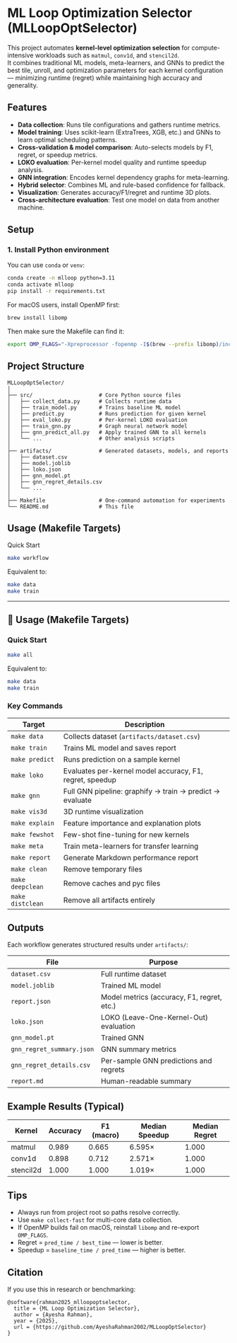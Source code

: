 # ML Loop Optimization Selector (MLLoopOptSelector)

This project automates **kernel-level optimization selection** for compute-intensive workloads such as `matmul`, `conv1d`, and `stencil2d`.  
It combines traditional ML models, meta-learners, and GNNs to predict the best tile, unroll, and optimization parameters for each kernel configuration — minimizing runtime (regret) while maintaining high accuracy and generality.

## Features

- **Data collection**: Runs tile configurations and gathers runtime metrics.  
- **Model training**: Uses scikit-learn (ExtraTrees, XGB, etc.) and GNNs to learn optimal scheduling patterns.  
- **Cross-validation & model comparison**: Auto-selects models by F1, regret, or speedup metrics.  
- **LOKO evaluation**: Per-kernel model quality and runtime speedup analysis.  
- **GNN integration**: Encodes kernel dependency graphs for meta-learning.  
- **Hybrid selector**: Combines ML and rule-based confidence for fallback.  
- **Visualization**: Generates accuracy/F1/regret and runtime 3D plots.  
- **Cross-architecture evaluation**: Test one model on data from another machine.

## Setup

### 1. Install Python environment

You can use `conda` or `venv`:

```bash
conda create -n mlloop python=3.11
conda activate mlloop
pip install -r requirements.txt
```

For macOS users, install OpenMP first:
```bash
brew install libomp
```

Then make sure the Makefile can find it:
```bash
export OMP_FLAGS="-Xpreprocessor -fopenmp -I$(brew --prefix libomp)/include -L$(brew --prefix libomp)/lib -lomp"
```

## Project Structure
```
MLLoopOptSelector/
│
├── src/                     # Core Python source files
│   ├── collect_data.py      # Collects runtime data
│   ├── train_model.py       # Trains baseline ML model
│   ├── predict.py           # Runs prediction for given kernel
│   ├── eval_loko.py         # Per-kernel LOKO evaluation
│   ├── train_gnn.py         # Graph neural network model
│   ├── gnn_predict_all.py   # Apply trained GNN to all kernels
│   └── ...                  # Other analysis scripts
│
├── artifacts/               # Generated datasets, models, and reports
│   ├── dataset.csv
│   ├── model.joblib
│   ├── loko.json
│   ├── gnn_model.pt
│   ├── gnn_regret_details.csv
│   └── ...
│
├── Makefile                 # One-command automation for experiments
└── README.md                # This file
```

## Usage (Makefile Targets)
Quick Start
```bash
make workflow
```

Equivalent to:
```bash
make data
make train
```

---

## 🚀 Usage (Makefile Targets)

### Quick Start

```bash
make all
```

Equivalent to:

```bash
make data
make train
```

### Key Commands

| Target           | Description                                              |
| ---------------- | -------------------------------------------------------- |
| `make data`      | Collects dataset (`artifacts/dataset.csv`)               |
| `make train`     | Trains ML model and saves report                         |
| `make predict`   | Runs prediction on a sample kernel                       |
| `make loko`      | Evaluates per-kernel model accuracy, F1, regret, speedup |
| `make gnn`       | Full GNN pipeline: graphify → train → predict → evaluate |
| `make vis3d`     | 3D runtime visualization                                 |
| `make explain`   | Feature importance and explanation plots                 |
| `make fewshot`   | Few-shot fine-tuning for new kernels                     |
| `make meta`      | Train meta-learners for transfer learning                |
| `make report`    | Generate Markdown performance report                     |
| `make clean`     | Remove temporary files                                   |
| `make deepclean` | Remove caches and pyc files                              |
| `make distclean` | Remove all artifacts entirely                            |

## Outputs

Each workflow generates structured results under `artifacts/`:

| File                      | Purpose                                    |
| ------------------------- | ------------------------------------------ |
| `dataset.csv`             | Full runtime dataset                       |
| `model.joblib`            | Trained ML model                           |
| `report.json`             | Model metrics (accuracy, F1, regret, etc.) |
| `loko.json`               | LOKO (Leave-One-Kernel-Out) evaluation     |
| `gnn_model.pt`            | Trained GNN                                |
| `gnn_regret_summary.json` | GNN summary metrics                        |
| `gnn_regret_details.csv`  | Per-sample GNN predictions and regrets     |
| `report.md`               | Human-readable summary                     |

## Example Results (Typical)

| Kernel    | Accuracy | F1 (macro) | Median Speedup | Median Regret |
| --------- | -------- | ---------- | -------------- | ------------- |
| matmul    | 0.989    | 0.665      | 6.595×         | 1.000         |
| conv1d    | 0.898    | 0.712      | 2.571×         | 1.000         |
| stencil2d | 1.000    | 1.000      | 1.019×         | 1.000         |

## Tips

* Always run from project root so paths resolve correctly.
* Use `make collect-fast` for multi-core data collection.
* If OpenMP builds fail on macOS, reinstall `libomp` and re-export `OMP_FLAGS`.
* Regret = `pred_time / best_time` — lower is better.
* Speedup = `baseline_time / pred_time` — higher is better.

## Citation

If you use this in research or benchmarking:

```text
@software{rahman2025_mlloopoptselector,
  title = {ML Loop Optimization Selector},
  author = {Ayesha Rahman},
  year = {2025},
  url = {https://github.com/AyeshaRahman2002/MLLoopOptSelector}
}
```
